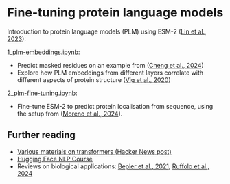 # Fine-tuning protein language models

Introduction to protein language models (PLM) using ESM-2 ([Lin et al., 2023](https://doi.org/10.1126/science.ade2574)):

[1_plm-embeddings.ipynb](1_plm-embeddings.ipynb):
* Predict masked residues on an example from ([Cheng et al., 2024](https://doi.org/10.1126/science.adg7492))
* Explore how PLM embeddings from different layers correlate with different aspects of protein structure ([Vig et al., 2020](https://doi.org/10.48550/arXiv.2006.15222))

[2_plm-fine-tuning.ipynb](2_plm-fine-tuning.ipynb):
* Fine-tune ESM-2 to predict protein localisation from sequence, using the setup from ([Moreno et al., 2024](https://doi.org/10.1093/bioinformatics/btae677)).

## Further reading
* [Various materials on transformers (Hacker News post)](https://news.ycombinator.com/item?id=35712334)
* [Hugging Face NLP Course](https://huggingface.co/learn/nlp-course/en/chapter1/1)
* Reviews on biological applications: [Bepler et al., 2021](https://doi.org/10.1016/j.cels.2021.05.017), [Ruffolo et al., 2024](https://doi.org/10.1038/s41587-024-02123-4)
